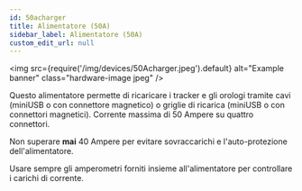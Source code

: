 ```yaml
---
id: 50acharger
title: Alimentatore (50A)
sidebar_label: Alimentatore (50A)
custom_edit_url: null
---
```

<img
  src={require('/img/devices/50Acharger.jpeg').default}
  alt="Example banner"
  class="hardware-image jpeg"
/>

Questo alimentatore permette di ricaricare i tracker e gli orologi tramite cavi (miniUSB o con connettore magnetico) o griglie di ricarica (miniUSB o con connettori magnetici). Corrente massima di 50 Ampere su quattro connettori.

Non superare **mai** 40 Ampere per evitare sovraccarichi e l'auto-protezione dell'alimentatore.

Usare sempre gli amperometri forniti insieme all'alimentatore per controllare i carichi di corrente.

